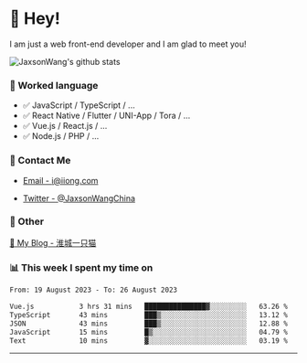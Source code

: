 # 👋 Hey!

I am just a web front-end developer and I am glad to meet you!

![JaxsonWang's github stats](https://github-readme-stats.vercel.app/api?username=JaxsonWang&&show_icons=true&&title_color=1abc9c&&icon_color=1abc9c)


### 📝 Worked language

- ✅ JavaScript / TypeScript / ...
- ✅ React Native / Flutter / UNI-App / Tora / ...
- ✅ Vue.js / React.js / ...
- ✅ Node.js / PHP / ...

### 📮 Contact Me

- [Email - i@iiong.com](mailto:i@iiong.com)

- [Twitter - @JaxsonWangChina](https://twitter.com/JaxsonWangChina)

### 🤪 Other

[📌 My Blog - 淮城一只猫](https://iiong.com)

### 📊 This week I spent my time on

<!--START_SECTION:waka-->

```txt
From: 19 August 2023 - To: 26 August 2023

Vue.js           3 hrs 31 mins   ███████████████▓░░░░░░░░░   63.26 %
TypeScript       43 mins         ███▒░░░░░░░░░░░░░░░░░░░░░   13.12 %
JSON             43 mins         ███▒░░░░░░░░░░░░░░░░░░░░░   12.88 %
JavaScript       15 mins         █▒░░░░░░░░░░░░░░░░░░░░░░░   04.79 %
Text             10 mins         ▓░░░░░░░░░░░░░░░░░░░░░░░░   03.19 %
```

<!--END_SECTION:waka-->

---
